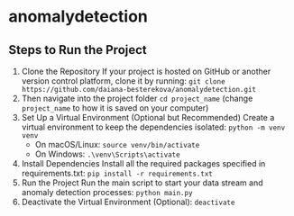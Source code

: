 # anomalydetection

## Steps to Run the Project
1. Clone the Repository If your project is hosted on GitHub or another version control platform, clone it by running:
   `git clone https://github.com/daiana-besterekova/anomalydetection.git`
2. Then navigate into the project folder `cd project_name` (change `project_name` to how it is saved on your computer)
3. Set Up a Virtual Environment (Optional but Recommended) Create a virtual environment to keep the dependencies isolated:
`python -m venv venv`
   - On macOS/Linux: `source venv/bin/activate`
   - On Windows:  `.\venv\Scripts\activate` 
4. Install Dependencies Install all the required packages specified in requirements.txt: `pip install -r requirements.txt`
5. Run the Project Run the main script to start your data stream and anomaly detection processes: `python main.py`
6. Deactivate the Virtual Environment (Optional): `deactivate`
